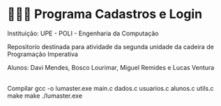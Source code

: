 # 👩🏻‍💻 Programa Cadastros e Login
<p>Instituição: UPE - POLI - Engenharia da Computação</p>
<p>Repositorio destinada para atividade da segunda unidade da cadeira de Programação Imperativa</p>
<p>Alunos: Davi Mendes, Bosco Lourimar, Miguel Remides e Lucas Ventura</p>
<br>
Compilar
gcc -o lumaster.exe main.c dados.c usuarios.c alunos.c utils.c
make
make
./lumaster.exe

